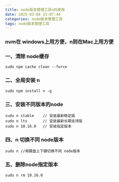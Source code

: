 ```yaml
---
title: node版本管理工具n的使用
date: 2025-03-04 15:07:44
categories: node版本管理工具
tags: node版本管理工具
---
```


### nvm在 windows上用方便，n则在Mac上用方便

### 一、清除 node缓存
```
sudo npm cache clean --force
```
### 二、全局安装 n
```
sudo npm install n -g
```
### 三、安装不同版本的node
```
sudo n stable    // 安装最新稳定版
sudo n lts       // 安装最新长期支持版
sudo n 10.16.0   // 安装指定版本
```
### 四、n 切换不同 node版本
```
sudo n //用键盘上下键切换不同 node版本
```
### 五、删除node指定版本
```
sudo n rm 10.16.0
```
